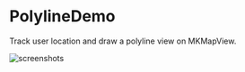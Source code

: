 PolylineDemo
============

Track user location and draw a polyline view on MKMapView.

![screenshots](https://github.com/marshluca/PolylineDemo/raw/master/demo.png)